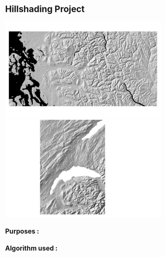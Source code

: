 Hillshading Project 
===================

![NorthCascade](Pictures/NorthCascade_40degree.png)
![NorthCascade](Pictures/LemanLake_Switzerland.png)

Purposes : 
----------


Algorithm used : 
----------------



